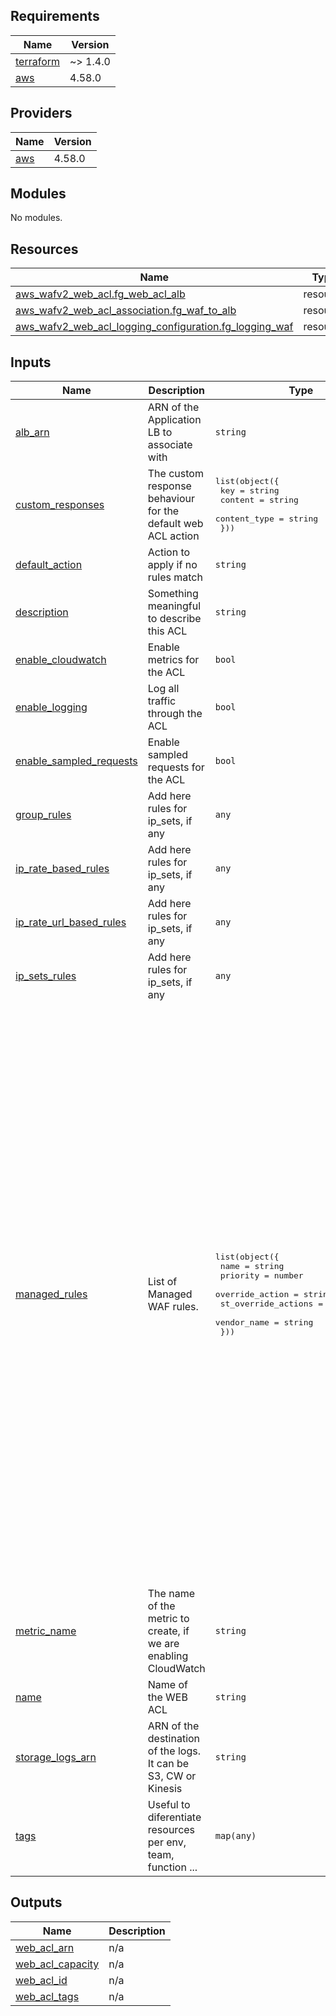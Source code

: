 <!-- BEGIN_TF_DOCS -->
## Requirements

| Name | Version |
|------|---------|
| <a name="requirement_terraform"></a> [terraform](#requirement\_terraform) | ~> 1.4.0 |
| <a name="requirement_aws"></a> [aws](#requirement\_aws) | 4.58.0 |

## Providers

| Name | Version |
|------|---------|
| <a name="provider_aws"></a> [aws](#provider\_aws) | 4.58.0 |

## Modules

No modules.

## Resources

| Name | Type |
|------|------|
| [aws_wafv2_web_acl.fg_web_acl_alb](https://registry.terraform.io/providers/hashicorp/aws/4.58.0/docs/resources/wafv2_web_acl) | resource |
| [aws_wafv2_web_acl_association.fg_waf_to_alb](https://registry.terraform.io/providers/hashicorp/aws/4.58.0/docs/resources/wafv2_web_acl_association) | resource |
| [aws_wafv2_web_acl_logging_configuration.fg_logging_waf](https://registry.terraform.io/providers/hashicorp/aws/4.58.0/docs/resources/wafv2_web_acl_logging_configuration) | resource |

## Inputs

| Name | Description | Type | Default | Required |
|------|-------------|------|---------|:--------:|
| <a name="input_alb_arn"></a> [alb\_arn](#input\_alb\_arn) | ARN of the Application LB to associate with | `string` | n/a | yes |
| <a name="input_custom_responses"></a> [custom\_responses](#input\_custom\_responses) | The custom response behaviour for the default web ACL action | <pre>list(object({<br>    key          = string<br>    content      = string<br>    content_type = string<br>  }))</pre> | `[]` | no |
| <a name="input_default_action"></a> [default\_action](#input\_default\_action) | Action to apply if no rules match | `string` | `"allow"` | no |
| <a name="input_description"></a> [description](#input\_description) | Something meaningful to describe this ACL | `string` | n/a | yes |
| <a name="input_enable_cloudwatch"></a> [enable\_cloudwatch](#input\_enable\_cloudwatch) | Enable metrics for the ACL | `bool` | `true` | no |
| <a name="input_enable_logging"></a> [enable\_logging](#input\_enable\_logging) | Log all traffic through the ACL | `bool` | `false` | no |
| <a name="input_enable_sampled_requests"></a> [enable\_sampled\_requests](#input\_enable\_sampled\_requests) | Enable sampled requests for the ACL | `bool` | `true` | no |
| <a name="input_group_rules"></a> [group\_rules](#input\_group\_rules) | Add here rules for ip\_sets, if any | `any` | `[]` | no |
| <a name="input_ip_rate_based_rules"></a> [ip\_rate\_based\_rules](#input\_ip\_rate\_based\_rules) | Add here rules for ip\_sets, if any | `any` | `[]` | no |
| <a name="input_ip_rate_url_based_rules"></a> [ip\_rate\_url\_based\_rules](#input\_ip\_rate\_url\_based\_rules) | Add here rules for ip\_sets, if any | `any` | `[]` | no |
| <a name="input_ip_sets_rules"></a> [ip\_sets\_rules](#input\_ip\_sets\_rules) | Add here rules for ip\_sets, if any | `any` | `[]` | no |
| <a name="input_managed_rules"></a> [managed\_rules](#input\_managed\_rules) | List of Managed WAF rules. | <pre>list(object({<br>    name                = string<br>    priority            = number<br>    override_action     = string<br>    st_override_actions = list(string)<br>    vendor_name         = string<br>  }))</pre> | <pre>[<br>  {<br>    "name": "AWSManagedRulesCommonRuleSet",<br>    "override_action": "none",<br>    "priority": 10,<br>    "st_override_actions": [],<br>    "vendor_name": "AWS"<br>  },<br>  {<br>    "name": "AWSManagedRulesAmazonIpReputationList",<br>    "override_action": "none",<br>    "priority": 20,<br>    "st_override_actions": [],<br>    "vendor_name": "AWS"<br>  },<br>  {<br>    "name": "AWSManagedRulesKnownBadInputsRuleSet",<br>    "override_action": "none",<br>    "priority": 30,<br>    "st_override_actions": [],<br>    "vendor_name": "AWS"<br>  },<br>  {<br>    "name": "AWSManagedRulesSQLiRuleSet",<br>    "override_action": "none",<br>    "priority": 40,<br>    "st_override_actions": [],<br>    "vendor_name": "AWS"<br>  },<br>  {<br>    "name": "AWSManagedRulesLinuxRuleSet",<br>    "override_action": "none",<br>    "priority": 50,<br>    "st_override_actions": [],<br>    "vendor_name": "AWS"<br>  },<br>  {<br>    "name": "AWSManagedRulesUnixRuleSet",<br>    "override_action": "none",<br>    "priority": 60,<br>    "st_override_actions": [],<br>    "vendor_name": "AWS"<br>  }<br>]</pre> | no |
| <a name="input_metric_name"></a> [metric\_name](#input\_metric\_name) | The name of the metric to create, if we are enabling CloudWatch | `string` | `"FG_WEBACL_ALB"` | no |
| <a name="input_name"></a> [name](#input\_name) | Name of the WEB ACL | `string` | n/a | yes |
| <a name="input_storage_logs_arn"></a> [storage\_logs\_arn](#input\_storage\_logs\_arn) | ARN of the destination of the logs. It can be S3, CW or Kinesis | `string` | `""` | no |
| <a name="input_tags"></a> [tags](#input\_tags) | Useful to diferentiate resources per env, team, function ... | `map(any)` | `{}` | no |

## Outputs

| Name | Description |
|------|-------------|
| <a name="output_web_acl_arn"></a> [web\_acl\_arn](#output\_web\_acl\_arn) | n/a |
| <a name="output_web_acl_capacity"></a> [web\_acl\_capacity](#output\_web\_acl\_capacity) | n/a |
| <a name="output_web_acl_id"></a> [web\_acl\_id](#output\_web\_acl\_id) | n/a |
| <a name="output_web_acl_tags"></a> [web\_acl\_tags](#output\_web\_acl\_tags) | n/a |
<!-- END_TF_DOCS -->